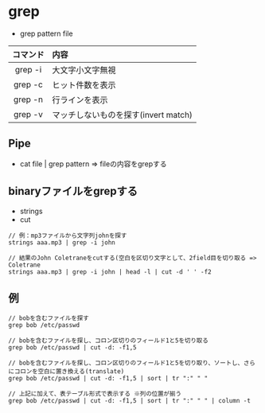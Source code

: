 # grep

* grep pattern file

|コマンド|内容|
|:------------:|:-----------|
|grep -i|大文字小文字無視|
|grep -c|ヒット件数を表示|
|grep -n|行ラインを表示|
|grep -v|マッチしないものを探す(invert match)|


## Pipe

* cat file | grep pattern  => fileの内容をgrepする

## binaryファイルをgrepする

* strings
* cut 

```
// 例：mp3ファイルから文字列johnを探す
strings aaa.mp3 | grep -i john

// 結果のJohn Coletraneをcutする(空白を区切り文字として、2field目を切り取る => Coletrane
strings aaa.mp3 | grep -i john | head -l | cut -d ' ' -f2

```

## 例

```
// bobを含むファイルを探す
grep bob /etc/passwd

// bobを含むファイルを探し、コロン区切りのフィールド1と5を切り取る
grep bob /etc/passwd | cut -d: -f1,5

// bobを含むファイルを探し、コロン区切りのフィールド1と5を切り取り、ソートし、さらにコロンを空白に置き換える(translate)
grep bob /etc/passwd | cut -d: -f1,5 | sort | tr ":" " " 

// 上記に加えて、表テーブル形式で表示する ※列の位置が揃う
grep bob /etc/passwd | cut -d: -f1,5 | sort | tr ":" " " | column -t

```

